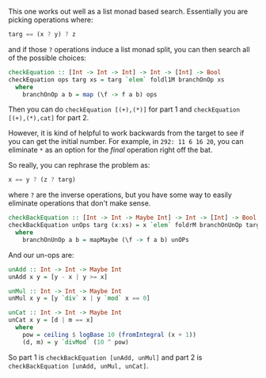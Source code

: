 This one works out well as a list monad based search. Essentially you are
picking operations where:

```haskell
targ == (x ? y) ? z
```

and if those `?` operations induce a list monad split, you can then search all
of the possible choices:

```haskell
checkEquation :: [Int -> Int -> Int] -> Int -> [Int] -> Bool
checkEquation ops targ xs = targ `elem` foldl1M branchOnOp xs
  where
    branchOnOp a b = map (\f -> f a b) ops
```

Then you can do `checkEquation [(+),(*)]` for part 1 and `checkEquation
[(+),(*),cat]` for part 2.

However, it is kind of helpful to work backwards from the target to see if you
can get the initial number.  For example, in `292: 11 6 16 20`, you can
eliminate `*` as an option for the _final_ operation right off the bat.

So really, you can rephrase the problem as:

```haskell
x == y ? (z ? targ)
```

where `?` are the inverse operations, but you have some way to easily eliminate
operations that don't make sense.

```haskell
checkBackEquation :: [Int -> Int -> Maybe Int] -> Int -> [Int] -> Bool
checkBackEquation unOps targ (x:xs) = x `elem` foldrM branchOnUnOp targ xs
  where
    branchOnUnOp a b = mapMaybe (\f -> f a b) unOPs
```

And our un-ops are:

```haskell
unAdd :: Int -> Int -> Maybe Int
unAdd x y = [y - x | y >= x]

unMul :: Int -> Int -> Maybe Int
unMul x y = [y `div` x | y `mod` x == 0]

unCat :: Int -> Int -> Maybe Int
unCat x y = [d | m == x]
  where
    pow = ceiling $ logBase 10 (fromIntegral (x + 1))
    (d, m) = y `divMod` (10 ^ pow)
```

So part 1 is `checkBackEquation [unAdd, unMul]` and part 2 is
`checkBackEquation [unAdd, unMul, unCat]`.

